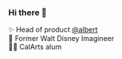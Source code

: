 ### Hi there 👋

✨ Head of product <a href="https://www.albert.com">@albert</a>
<br>
🏰 Former Walt Disney Imagineer
<br>
👩‍🎨 CalArts alum

<!--
**amandalui/amandalui** is a ✨ _special_ ✨ repository because its `README.md` (this file) appears on your GitHub profile.

Here are some ideas to get you started:

- 🔭 I’m currently working on ...
- 🌱 I’m currently learning ...
- 👯 I’m looking to collaborate on ...
- 🤔 I’m looking for help with ...
- 💬 Ask me about ...
- 📫 How to reach me: ...
- 😄 Pronouns: ...
- ⚡ Fun fact: ...
-->
